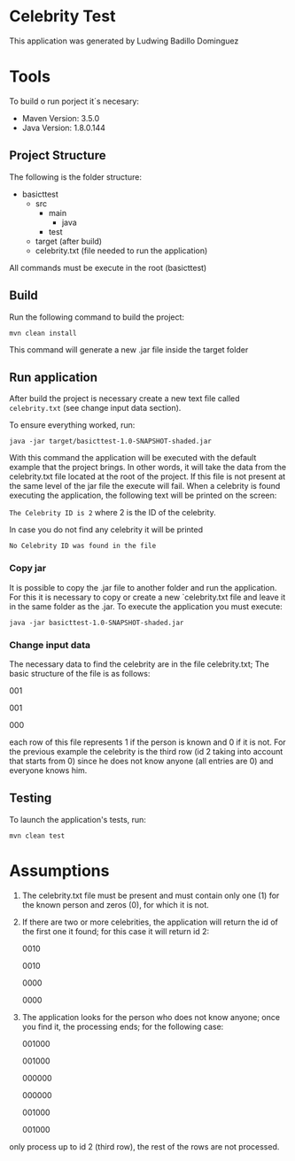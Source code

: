 # Celebrity Test
This application was generated by Ludwing Badillo Dominguez

# Tools
To build o run porject it´s necesary:

+ Maven Version: 3.5.0
+ Java Version: 1.8.0.144

## Project Structure
The following is the folder structure:

+ basicttest
	+ src
		+ main
			+ java
		+ test
	+ target (after build)
	+ celebrity.txt (file needed to run the application)

All commands must be execute in the root (basicttest)

## Build
Run the following command to build the project:

    mvn clean install

This command will generate a new .jar file inside the target folder

## Run application
After build the project is necessary create a new text file called `celebrity.txt` (see change input data section).

To ensure everything worked, run:

    java -jar target/basicttest-1.0-SNAPSHOT-shaded.jar

With this command the application will be executed with the default example that the project brings. In other words, it will take the data from the celebrity.txt file located at the root of the project.  If this file is not present at the same level of the jar file the execute will fail.
When a celebrity is found executing the application, the following text will be printed on the screen:

`The Celebrity ID is 2`
where 2 is the ID of the celebrity.

In case you do not find any celebrity it will be printed

`No Celebrity ID was found in the file`

### Copy jar

It is possible to copy the .jar file to another folder and run the application. For this it is necessary to copy or create a new  `celebrity.txt file and leave it in the same folder as the .jar. To execute the application you must execute:

    java -jar basicttest-1.0-SNAPSHOT-shaded.jar

### Change input data

The necessary data to find the celebrity are in the file celebrity.txt; The basic structure of the file is as follows:

  001
  
  001
  
  000

each row of this file represents 1 if the person is known and 0 if it is not. For the previous example the celebrity is the third row (id 2 taking into account that starts from 0) since he does not know anyone (all entries are 0) and everyone knows him.


## Testing

To launch the application's tests, run:

    mvn clean test

# Assumptions
1. The celebrity.txt file must be present and must contain only one (1) for the known person and zeros (0), for which it is not.

2. If there are two or more celebrities, the application will return the id of the first one it found; for this case it will return id 2:

	0010
	
	0010
	
	0000
	
	0000

3. The application looks for the person who does not know anyone; once you find it, the processing ends; for the following case:

	001000
	
	001000
	
	000000
	
	000000
	
	001000
	
	001000

only process up to id 2 (third row), the rest of the rows are not processed.
